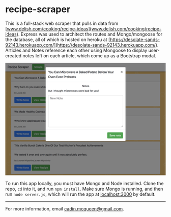 # recipe-scraper

This is a full-stack web scraper that pulls in data from [www.delish.com/cooking/recipe-ideas](www.delish.com/cooking/recipe-ideas). Express was used to architect the routes and Mongo/mongoose for the database, all of which is hosted on heroku at [https://desolate-sands-92143.herokuapp.com/](https://desolate-sands-92143.herokuapp.com/). Articles and Notes reference each other using Mongoose to display user-created notes left on each article, which come up as a Bootstrap modal.

![screenshot of recipe scraper app](./public/images/recipe-scraper.png)

To run this app locally, you must have Mongo and Node installed. Clone the repo, `cd` into it, and run `npm install`. Make sure Mongo is running, and then run `node server.js`, which will run the app at [localhost:3000](localhost:3000) by default.

---
For more information, email [cadin.mcqueen@gmail.com](mailto:cadin.mcqueen@gmail.com).
